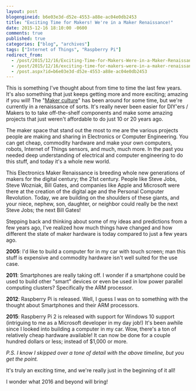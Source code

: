 ```yaml
---
layout: post
blogengineid: b6e03e3d-d52e-4553-a88e-ac04e0db2453
title: "Exciting Time for Makers! We're in a Maker Renaissance!"
date: 2015-12-16 18:10:00 -0600
comments: true
published: true
categories: ["blog", "archives"]
tags: ["Internet of Things", "Raspberry Pi"]
redirect_from: 
  - /post/2015/12/16/Exciting-Time-for-Makers-Were-in-a-Maker-Renaissance
  - /post/2015/12/16/exciting-time-for-makers-were-in-a-maker-renaissance
  - /post.aspx?id=b6e03e3d-d52e-4553-a88e-ac04e0db2453
---
```

<!-- more -->

This is something I've thought about from time to time the last few years. It's also something that just keeps getting more and more exciting; amazing if you will! The "<a title="Maker culture" href="https://en.wikipedia.org/wiki/Maker_culture" target="_blank">Maker culture</a>" has been around for some time, but we're currently in a renaissance of sorts. It's really never been easier for DIY'ers / Makers to to take off-the-shelf components and make some amazing projects that just weren't affordable to do just 10 or 20 years ago.

The maker space that stand out the most to me are the various projects people are making and sharing in Electronics or Computer Engineering. You can get cheap, commodity hardware and make your own computers, robots, Internet of Things sensors, and much, much more. In the past you needed deep understanding of electrical and computer engineering to do this stuff, and today it's a whole new world.

This Electronics Maker Renaissance is breeding whole new generations of makers for the digital century; the 21st century. People like Steve Jobs, Steve Wozniak, Bill Gates, and companies like Apple and Microsoft were there at the creation of the digital age and the Personal Computer Revolution. Today, we are building on the shoulders of these giants, and your niece, nephew, son, daughter, or neighbor could really be the next Steve Jobs; the next Bill Gates!

Stepping back and thinking about some of my ideas and predictions from a few years ago, I've realized how much things have changed and how different the state of maker hardware is today compared to just a few years ago.

**2005**: I'd like to build a computer for in my car with touch screen; man this stuff is expensive and commodity hardware isn't well suited for the use case.

**2011**: Smartphones are really taking off. I wonder if a smartphone could be used to build other "smart" devices or even be used in low power parallel computing clusters? Specifically the ARM processor.

**2012**: Raspberry Pi is released. Well, I guess I was on to something with the thought about Smartphones and their ARM processors.

**2015**: Raspberry Pi 2 is released with support for Windows 10 support (intriguing to me as a Microsoft developer in my day job!) It's been awhile since I looked into building a computer in my car. Wow, there's a ton of relatively cheap hardware available! It can now be done for a couple hundred dollars or less; instead of $1,000 or more.

*P.S. I know I skipped over a tone of detail with the above timeline, but you get the point.*

It's truly an exciting time, and we're really just in the beginning of it all!

I wonder what 2016 and beyond will bring!
